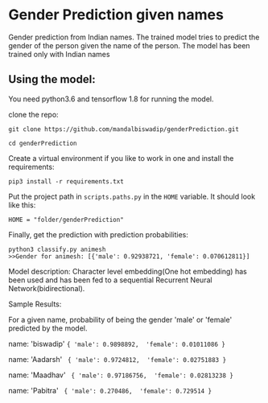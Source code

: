 # Gender Prediction given names
Gender prediction from Indian names.
The trained model tries to predict the gender of the person given the name of the person. The model has been trained only with Indian names

## Using the model:

You need python3.6 and tensorflow 1.8 for running the model.

clone the repo:

`git clone https://github.com/mandalbiswadip/genderPrediction.git`

`cd genderPrediction`

Create a virtual environment if you like to work in one and install the requirements:

`pip3 install -r requirements.txt`

Put the project path in `scripts.paths.py` in the `HOME` variable. It should look like this:

`HOME = "folder/genderPrediction"`

Finally, get the prediction with prediction probabilities:

```buildoutcfg
python3 classify.py animesh
>>Gender for animesh: [{'male': 0.92938721, 'female': 0.070612811}]

```

Model description:
Character level embedding(One hot embedding) has been used and has been fed to a sequential Recurrent Neural Network(bidirectional).



Sample Results:

For a given name, probability of being the gender 'male' or 'female' predicted by the model.

name: 'biswadip'
`
{
'male': 0.9898892, 
'female': 0.01011086
}
`

name: 'Aadarsh'
`
{
'male': 0.9724812, 
'female': 0.02751883
}`

name: 'Maadhav'
`
{
'male': 0.97186756, 
'female': 0.02813238
}`

name: 'Pabitra'
`
{
'male': 0.270486, 
'female': 0.729514
}`
